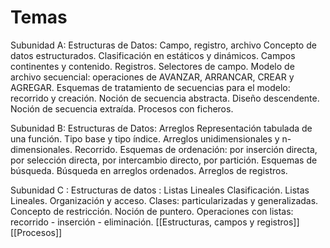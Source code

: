 # Temas 
Subunidad A: Estructuras de Datos: Campo, registro, archivo 
Concepto de datos estructurados. Clasificación en estáticos y dinámicos. Campos continentes y contenido. Registros. Selectores de campo. Modelo de archivo secuencial: operaciones de AVANZAR, ARRANCAR, CREAR y AGREGAR. Esquemas de tratamiento de secuencias para el modelo: recorrido y creación. Noción de secuencia abstracta. Diseño descendente. Noción de secuencia extraída. Procesos con ficheros.

Subunidad B: Estructuras de Datos: Arreglos Representación tabulada de una función. Tipo base y tipo índice. Arreglos unidimensionales y n-dimensionales. Recorrido. Esquemas de ordenación: por inserción directa, por selección directa, por intercambio directo, por partición. Esquemas de búsqueda. Búsqueda en arreglos ordenados. Arreglos de registros.

Subunidad C : Estructuras de datos : Listas Lineales Clasificación. Listas Lineales. Organización y acceso. Clases: particularizadas y generalizadas. Concepto de restricción. Noción de puntero. Operaciones con listas: recorrido - inserción - eliminación.
[[Estructuras, campos y registros]]
[[Procesos]]

